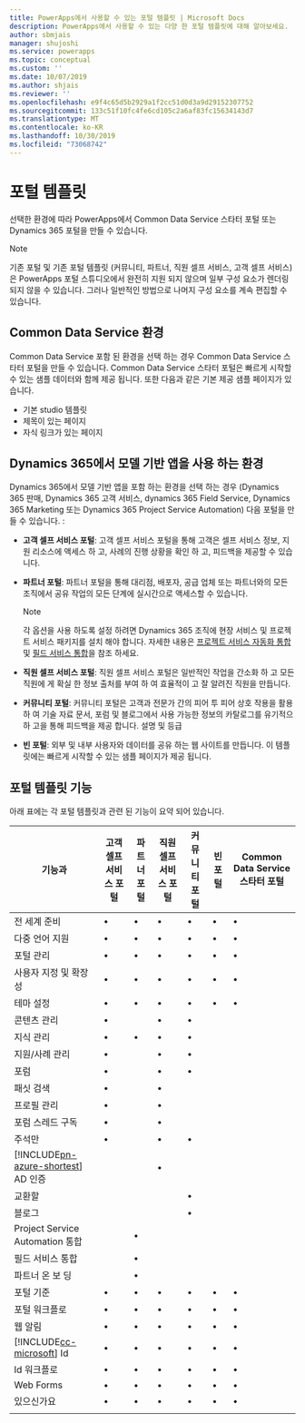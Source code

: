 ```yaml
---
title: PowerApps에서 사용할 수 있는 포털 템플릿 | Microsoft Docs
description: PowerApps에서 사용할 수 있는 다양 한 포털 템플릿에 대해 알아보세요.
author: sbmjais
manager: shujoshi
ms.service: powerapps
ms.topic: conceptual
ms.custom: ''
ms.date: 10/07/2019
ms.author: shjais
ms.reviewer: ''
ms.openlocfilehash: e9f4c65d5b2929a1f2cc51d0d3a9d29152307752
ms.sourcegitcommit: 133c51f10fc4fe6cd105c2a6af83fc15634143d7
ms.translationtype: MT
ms.contentlocale: ko-KR
ms.lasthandoff: 10/30/2019
ms.locfileid: "73068742"
---
```

# <a name="portal-templates"></a>포털 템플릿

선택한 환경에 따라 PowerApps에서 Common Data Service 스타터 포털 또는 Dynamics 365 포털을 만들 수 있습니다.

> [!NOTE]
> 기존 포털 및 기존 포털 템플릿 (커뮤니티, 파트너, 직원 셀프 서비스, 고객 셀프 서비스)은 PowerApps 포털 스튜디오에서 완전히 지원 되지 않으며 일부 구성 요소가 렌더링 되지 않을 수 있습니다. 그러나 일반적인 방법으로 나머지 구성 요소를 계속 편집할 수 있습니다. 

## <a name="environment-with-common-data-service"></a>Common Data Service 환경

Common Data Service 포함 된 환경을 선택 하는 경우 Common Data Service 스타터 포털을 만들 수 있습니다. Common Data Service 스타터 포털은 빠르게 시작할 수 있는 샘플 데이터와 함께 제공 됩니다. 또한 다음과 같은 기본 제공 샘플 페이지가 있습니다.

- 기본 studio 템플릿
- 제목이 있는 페이지
- 자식 링크가 있는 페이지

## <a name="environment-with-model-driven-apps-in-dynamics-365"></a>Dynamics 365에서 모델 기반 앱을 사용 하는 환경 

Dynamics 365에서 모델 기반 앱을 포함 하는 환경을 선택 하는 경우 (Dynamics 365 판매, Dynamics 365 고객 서비스, dynamics 365 Field Service, Dynamics 365 Marketing 또는 Dynamics 365 Project Service Automation) 다음 포털을 만들 수 있습니다. :

- **고객 셀프 서비스 포털**: 고객 셀프 서비스 포털을 통해 고객은 셀프 서비스 정보, 지원 리소스에 액세스 하 고, 사례의 진행 상황을 확인 하 고, 피드백을 제공할 수 있습니다.
- **파트너 포털**: 파트너 포털을 통해 대리점, 배포자, 공급 업체 또는 파트너와의 모든 조직에서 공유 작업의 모든 단계에 실시간으로 액세스할 수 있습니다.

    > [!NOTE]
    > 각 옵션을 사용 하도록 설정 하려면 Dynamics 365 조직에 현장 서비스 및 프로젝트 서비스 패키지를 설치 해야 합니다. 자세한 내용은 [프로젝트 서비스 자동화 통합](https://docs.microsoft.com/dynamics365/portals/integrate-project-service-automation) 및 [필드 서비스 통합](https://docs.microsoft.com/dynamics365/portals/integrate-field-service)을 참조 하세요.

- **직원 셀프 서비스 포털**: 직원 셀프 서비스 포털은 일반적인 작업을 간소화 하 고 모든 직원에 게 확실 한 정보 출처를 부여 하 여 효율적이 고 잘 알려진 직원을 만듭니다.
- **커뮤니티 포털**: 커뮤니티 포털은 고객과 전문가 간의 피어 투 피어 상호 작용을 활용 하 여 기술 자료 문서, 포럼 및 블로그에서 사용 가능한 정보의 카탈로그를 유기적으 하 고을 통해 피드백을 제공 합니다. 설명 및 등급
- **빈 포털**: 외부 및 내부 사용자와 데이터를 공유 하는 웹 사이트를 만듭니다. 이 템플릿에는 빠르게 시작할 수 있는 샘플 페이지가 제공 됩니다. 

## <a name="portal-templates-features"></a>포털 템플릿 기능

아래 표에는 각 포털 템플릿과 관련 된 기능이 요약 되어 있습니다.

| 기능과 | 고객 셀프 서비스 포털 | 파트너 포털 | 직원 셀프 서비스 포털 | 커뮤니티 포털 | 빈 포털 | Common Data Service 스타터 포털|
|------------------|---------------|----------------|---------------|------------------|---------------|------|
| 전 세계 준비 | •  | • | • | • | • |• |
| 다중 언어 지원 | •  | • | • | • | • |• |
| 포털 관리| • | • | • | • | •  |• |
| 사용자 지정 및 확장성  | •   | •  | •   | •  | • |• |
| 테마 설정   | •   | •   | •    | •   | •   |• |
| 콘텐츠 관리                     | •                            |                | •                            | •                |               |
| 지식 관리                   | •                            | •              | •                            | •                |               |
| 지원/사례 관리                | •                            |                | •                            | •                |               |
| 포럼                                 | •                            |                | •                            | •                |               |
| 패싯 검색                         | •                            |                | •                            |                  |               |
| 프로필 관리                     | •                            |                | •                            |                  |               |
| 포럼 스레드 구독              | •                            |                | •                            |                  |               |
| 주석만                               | •                            |                | •                            | •                |               |
| [!INCLUDE[pn-azure-shortest](../../includes/pn-azure-shortest.md)] AD 인증                |                              |                | •                            |                  |               |
| 교환할                                  |                              |                |                              | •                |               |
| 블로그                                  |                              |                |                              | •                |               |
| Project Service Automation 통합 |                              | •              |                              |                  |               |
| 필드 서비스 통합              |                              | •              |                              |                  |               |
| 파트너 온 보 딩                     |                              | •              |                              |                  |               |
| 포털 기준  |  •    | •      |  •| •| •|• |
| 포털 워크플로|  •| •|  •| •| •|• |
| 웹 알림|  •| •|  •| •| •|• |
| [!INCLUDE[cc-microsoft](../../includes/cc-microsoft.md)] Id|   •|  •|  •|   •| •|• |
| Id 워크플로| •|  •| •|   •| •|• |
| Web Forms|  •| •|    •| •| •|• |
| 있으신가요|   •|  •|  •| •| •|• |
||
